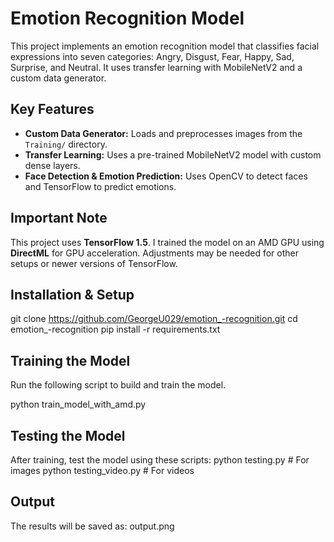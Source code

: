 # Emotion Recognition Model

This project implements an emotion recognition model that classifies facial expressions into seven categories: Angry, Disgust, Fear, Happy, Sad, Surprise, and Neutral. It uses transfer learning with MobileNetV2 and a custom data generator.

## Key Features

- **Custom Data Generator:** Loads and preprocesses images from the `Training/` directory.
- **Transfer Learning:** Uses a pre-trained MobileNetV2 model with custom dense layers.
- **Face Detection & Emotion Prediction:** Uses OpenCV to detect faces and TensorFlow to predict emotions.

## Important Note

This project uses **TensorFlow 1.5**. I trained the model on an AMD GPU using **DirectML** for GPU acceleration. Adjustments may be needed for other setups or newer versions of TensorFlow.

## Installation & Setup

git clone https://github.com/GeorgeU029/emotion_-recognition.git
cd emotion_-recognition
pip install -r requirements.txt

## Training the Model

Run the following script to build and train the model.

python train_model_with_amd.py

## Testing the Model

After training, test the model using these scripts:
python testing.py         # For images
python testing_video.py   # For videos

## Output

The results will be saved as:
output.png


